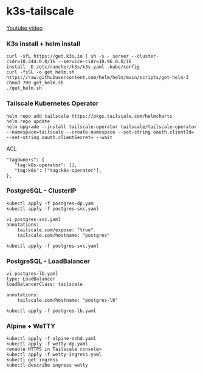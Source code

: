 # k3s-tailscale

[Youtube video ](https://youtu.be/IeYuZtvMBqQ)

### K3s install + helm install
```
curl -sfL https://get.k3s.io | sh -s - server --cluster-cidr=10.244.0.0/16 --service-cidr=10.96.0.0/16
install -D /etc/rancher/k3s/k3s.yaml .kube/config
curl -fsSL -o get_helm.sh https://raw.githubusercontent.com/helm/helm/main/scripts/get-helm-3
chmod 700 get_helm.sh
./get_helm.sh
```

### Tailscale Kubernetes Operator
```
helm repo add tailscale https://pkgs.tailscale.com/helmcharts
helm repo update
helm upgrade --install tailscale-operator tailscale/tailscale-operator --namespace=tailscale --create-namespace --set-string oauth.clientId= --set-string oauth.clientSecret= --wait
```

ACL
```
"tagOwners": {
   "tag:k8s-operator": [],
   "tag:k8s": ["tag:k8s-operator"],
},
```

### PostgreSQL - ClusterIP

```
kubectl apply -f postgres-dp.yam
kubectl apply -f postgres-svc.yaml

vi postgres-svc.yaml
annotations:
    tailscale.com/expose: "true"
    tailscale.com/hostname: "postgres"

kubectl apply -f postgres-svc.yaml
```

### PostgreSQL - LoadBalancer

```
vi postgres-lb.yaml
type: LoadBalancer
loadBalancerClass: tailscale

annotations:
    tailscale.com/hostname: "postgres-lb"

kubectl apply -f postgres-lb.yaml
```

### Alpine + WeTTY

```
kubectl apply -f alpine-sshd.yaml
kubectl apply -f wetty-dp.yaml
<enable HTTPS in Tailscale console>
kubectl apply -f wetty-ingress.yaml
kubectl get ingress
kubectl describe ingress wetty
```
